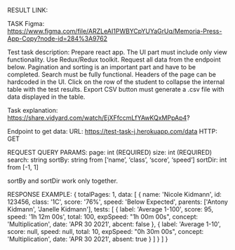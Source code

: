 RESULT LINK: 

TASK
Figma: https://www.figma.com/file/ARZLeAI1PWBYCpYUYaGrUq/Memoria-Press-App-Copy?node-id=284%3A9762

Test task description:
Prepare react app.
The UI part must include only view functionality.
Use Redux/Redux toolkit.
Request all data from the endpoint below.
Pagination and sorting is an important part and have to be completed.
Search must be fully functional.
Headers of the page can be hardcoded in the UI.
Click on the row of the student to collapse the internal table with the test results.
Export CSV button must generate a .csv file with data displayed in the table.

Task explanation: 
https://share.vidyard.com/watch/EjXFfccmLfYAwKQxMPpAp4?

Endpoint to get data:
URL: https://test-task-j.herokuapp.com/data
HTTP: GET


REQUEST QUERY PARAMS:
page: int (REQUIRED)
size: int (REQUIRED)
search: string
sortBy: string from [‘name’, ‘class’, ‘score’, ‘speed’]
sortDir: int from [-1, 1]

sortBy and sortDir work only together.

RESPONSE EXAMPLE:
{
  totalPages: 1,
  data: [
    {
      name: 'Nicole Kidmann',
      id: 123456,
      class: '1C',
      score: '76%',
      speed: 'Below Expected',
      parents: ['Antony Kidmann', 'Janelle Kidmann'],
      tests: [
        {
          label: 'Average 1-100',
          score: 95,
          speed: '1h 12m 00s',
          total: 100,
          expSpeed: "1h 00m 00s",
          concept: 'Multiplication',
          date: 'APR 30 2021',
          abcent: false
        },
        {
          label: 'Average 1-10',
          score: null,
          speed: null,
          total: 10,
          expSpeed: "0h 30m 00s",
          concept: 'Multiplication',
          date: 'APR 30 2021',
          absent: true
        }
      ]
    }
  ]
}
